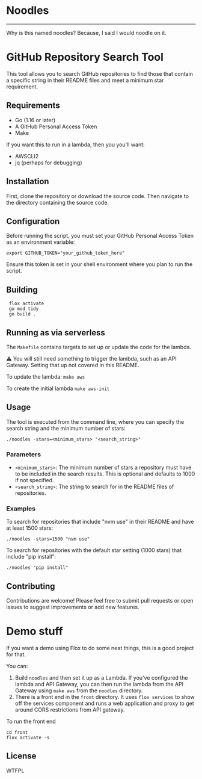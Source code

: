 # Noodles 
---

Why is this named noodles?  Because, I said I would noodle on it.

# GitHub Repository Search Tool

This tool allows you to search GitHub repositories to find those that contain a specific string in their README files and meet a minimum star requirement.

## Requirements

- Go (1.16 or later)
- A GitHub Personal Access Token
- Make

If you want this to run in a lambda, then you you'll want:
- AWSCLI2
- jq (perhaps for debugging)


## Installation

First, clone the repository or download the source code. Then navigate to the directory containing the source code.

## Configuration

Before running the script, you must set your GitHub Personal Access Token as an environment variable:

    export GITHUB_TOKEN="your_github_token_here"

Ensure this token is set in your shell environment where you plan to run the script.

## Building

     flox activate
     go mod tidy
     go build .

## Running as via serverless

The `Makefile` contains targets to set up or update the code for the lambda.

:warning: You will still need something to trigger the lambda, such as an API
Gateway. Setting that up not covered in this README.

To update the lambda: `make aws`

To create the initial lambda `make aws-init`


## Usage

The tool is executed from the command line, where you can specify the search string and the minimum number of stars:

    ./noodles -stars=<minimum_stars> "<search_string>"

### Parameters

- `<minimum_stars>`: The minimum number of stars a repository must have to be included in the search results. This is optional and defaults to 1000 if not specified.
- `<search_string>`: The string to search for in the README files of repositories.

### Examples

To search for repositories that include "nvm use" in their README and have at least 1500 stars:

    ./noodles -stars=1500 "nvm use"

To search for repositories with the default star setting (1000 stars) that include "pip install":

    ./noodles "pip install"

## Contributing

Contributions are welcome! Please feel free to submit pull requests or open issues to suggest improvements or add new features.

# Demo stuff

If you want a demo using Flox to do some neat things, this is a good project for that. 

You can:

1. Build `noodles` and then set it up as a Lambda. If you've configured the lambda and API Gateway, you can then run the lambda from the API Gateway using `make aws` from the `noodles` directory.
2. There is a front end in the `front` directory. It uses `flox services` to show off the services component and runs a web application and proxy to get around CORS restrictions from API gateway.

To run the front end

    cd front
    flox activate -s


## License

WTFPL
